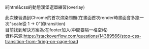 純html&css的動態漢堡選單練習(overlay)

此次練習遇到Chrome的首次渲染問題(在畫面首次render時畫面會多跑一次"scale從 1 -> 0"的transition)  
目前找到解決方案為:在footer加入<script> </script>(中間要隔一格空格)  
資料來源:https://stackoverflow.com/questions/14389566/stop-css-transition-from-firing-on-page-load
